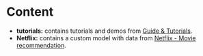 # Content

- **tutorials:** contains tutorials and demos from [Guide & Tutorials](https://www.tensorflow.org/recommenders/examples/quickstart).
- **Netflix:** contains a custom model with data from [Netflix - Movie recommendation](https://www.kaggle.com/code/laowingkin/netflix-movie-recommendation/data?select=combined_data_1.txt).